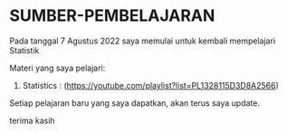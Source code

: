 # SUMBER-PEMBELAJARAN

Pada tanggal 7 Agustus 2022 saya memulai untuk kembali mempelajari Statistik

Materi yang saya pelajari:
1. Statistics : (https://youtube.com/playlist?list=PL1328115D3D8A2566)

Setiap pelajaran baru yang saya dapatkan, akan terus saya update.

terima kasih